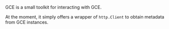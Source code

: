 GCE is a small toolkit for interacting with GCE.

At the moment, it simply offers a wrapper of `http.Client` to obtain metadata from GCE instances.

